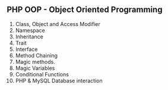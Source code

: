 ## PHP OOP - Object Oriented Programming

1. Class, Object and Access Modifier 
2. Namespace
3. Inheritance
4. Trait
5. Interface
6. Method Chaining
7. Magic methods.
8. Magic Variables
9. Conditional Functions
10. PHP & MySQL Database interaction